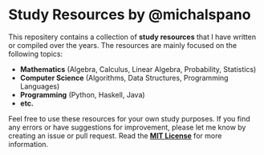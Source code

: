 # Study Resources by @michalspano

This repositery contains a collection of **study resources** that I have
written or compiled over the years. The resources are mainly focused on the
following topics:

- **Mathematics** (Algebra, Calculus, Linear Algebra, Probability, Statistics)
- **Computer Science** (Algorithms, Data Structures, Programming Languages)
- **Programming** (Python, Haskell, Java)
- **etc.**

Feel free to use these resources for your own study purposes. If you find any
errors or have suggestions for improvement, please let me know by creating an
issue or pull request. Read the [**MIT License**][license] for more
information.

[license]: https://github.com/michalspano/study-resources/blob/main/LICENSE
